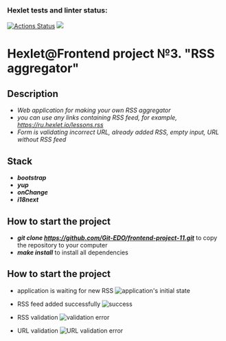 ### Hexlet tests and linter status:
[![Actions Status](https://github.com/Git-EDO/frontend-project-11/workflows/hexlet-check/badge.svg)](https://github.com/Git-EDO/frontend-project-11/actions)
<a href="https://codeclimate.com/github/Git-EDO/frontend-project-11/maintainability"><img src="https://api.codeclimate.com/v1/badges/f9451792cbc50ec4d3ea/maintainability" /></a>

# Hexlet@Frontend project №3. "RSS aggregator"

## Description

- *Web application for making your own RSS aggregator*
- *you can use any links containing RSS feed, for example, https://ru.hexlet.io/lessons.rss*
- *Form is validating incorrect URL, already added RSS, empty input, URL without RSS feed*

## Stack

- _**bootstrap**_
- _**yup**_
- _**onChange**_
- _**i18next**_

## How to start the project

- _**git clone https://github.com/Git-EDO/frontend-project-11.git**_ to copy the repository to your computer
- _**make install**_ to install all dependencies

## How to start the project

- application is waiting for new RSS
  ![application's initial state](https://github.com/Git-EDO/frontend-project-11/assets/107861036/120f7e48-5a05-4ef9-aeb8-774eaa18a1cc)

- RSS feed added successfully
  ![success](https://github.com/Git-EDO/frontend-project-11/assets/107861036/d7d596c8-b762-496b-a8cc-b7953481b574)

- RSS validation
  ![validation error](https://github.com/Git-EDO/frontend-project-11/assets/107861036/29854712-20df-4174-833d-6e998d843998)
  
- URL validation
  ![URL validation error](https://github.com/Git-EDO/frontend-project-11/assets/107861036/a9d8ed5a-2401-4ca4-a4ba-d52ea8d82855)




